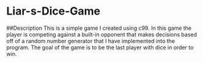 # Liar-s-Dice-Game
##Description 
This is a simple game I created using c99. In this game the player is competing against a built-in opponent that makes decisions based off of a random number generator that I have implemented into the program. The goal of the game is to be the last player with dice in order to win. 

